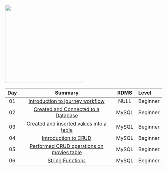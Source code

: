 <img src="https://i.pinimg.com/736x/d6/c8/2d/d6c82db7f6343b8cc8fc962dd040564b--giving-up-feel-like.jpg" width="250" height="250">


|Day |             Summary           | RDMS    | Level |
|:----:|:------------------------------------------:|:-----------:|:------------|
|01 |   [Introduction to journey workflow](https://github.com/Oyebamiji-Micheal/100-Days-of-SQL-Beginner-to-Advance/tree/master/Log/days/day01)    |   NULL    |   Beginner    |
|02 |   [Created and Connected to a Database](https://github.com/Oyebamiji-Micheal/100-Days-of-SQL-Beginner-to-Advance/tree/master/Log/days/day02)   |    MySQL   |   Beginner
|03 |   [Created and inserted values into a table](https://github.com/Oyebamiji-Micheal/100-Days-of-SQL-Beginner-to-Advance/tree/master/Log/days/day03) |   MySQL   |   Beginner   
|04 |   [Introduction to CRUD](https://github.com/Oyebamiji-Micheal/100-Days-of-SQL-Beginner-to-Advance/tree/master/Log/days/day04) |   MySQL   |   Beginner    |   
|05 |   [Performed CRUD operations on movies table](https://github.com/Oyebamiji-Micheal/100-Days-of-SQL-Beginner-to-Advance/tree/master/Log/days/day05)    |   MySQL   | Beginner
|06 | [String Functions](https://github.com/Oyebamiji-Micheal/100-Days-of-SQL-Beginner-to-Advance/tree/master/Log/days/day06) | MySQL | Beginner 
